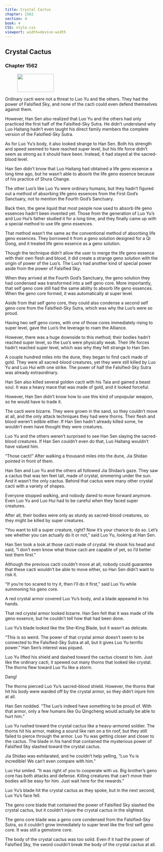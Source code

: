 ```yaml
---
title: Crystal Cactus
chapter: 1562
section: 4
book: 4
CSS: style.css
viewport: width=device-width
---
```


## Crystal Cactus

### Chapter 1562

<figure>
	<img src="../Images/gem.gif" alt="" id="gem" width="120" height="60" />
</figure>

Ordinary cacti were not a threat to Luo Yu and the others. They had the power of Falsified Sky, and none of the cacti could even defend themselves against them.

However, Han Sen also realized that Luo Yu and the others had only practiced the first half of the Falsified-Sky Sutra. He didn’t understand why Luo Haitang hadn’t even taught his direct family members the complete version of the Falsified-Sky Sutra.

As for Luo Yu’s body, it also looked strange to Han Sen. Both his strength and speed seemed to have reached super level, but his life force didn’t seem as strong as it should have been. Instead, it had stayed at the sacred-blood level.

Han Sen didn’t know that Luo Haitang had obtained a life geno essence a long time ago, but he wasn’t able to absorb the life geno essence because of his practice of Shura Change.

The other Luo’s like Luo Yu were ordinary humans, but they hadn’t figured out a method of absorbing life geno essences from the First God’s Sanctuary, not to mention the Fourth God’s Sanctuary.

Back then, the gene liquid that most people now used to absorb life geno essences hadn’t been invented yet. Those from the generation of Luo Yu’s and Luo Hui’s father studied it for a long time, and they finally came up with a special method to use life geno essences.

That method wasn’t the same as the conventional method of absorbing life geno essences. They borrowed it from a geno solution designed for a Qi Gong, and it treated life geno essence as a geno solution.

Though the technique didn’t allow the user to merge the life geno essence with their own flesh and blood, it did create a strange geno solution with the origin of power of the Luo’s. The Luo’s had another kind of special power aside from the power of Falsified Sky.

When they arrived at the Fourth God’s Sanctuary, the geno solution they had condensed was transformed into a self geno core. More importantly, that self geno core still had the same ability to absorb life geno essences. When the geno core formed, it was automatically at super level.

Aside from that self geno core, they could also condense a second self geno core from the Falsified-Sky Sutra, which was why the Luo’s were so proud.

Having two self geno cores, with one of those cores immediately rising to super level, gave the Luo’s the leverage to roam the Alliance.

However, there was a huge downside to this method; their bodies hadn’t reached super level, so the Luo’s were physically weak. Their life forces hadn’t reached super level, which was why they felt strange to Han Sen.

A couple hundred miles into the dune, they began to find cacti made of gold. They were all sacred-blood creatures, yet they were still killed by Luo Yu and Luo Hui with one strike. The power of half the Falsified-Sky Sutra was already extraordinary.

Han Sen also killed several golden cacti with his Taia and gained a beast soul. It was a heavy mace that was made of gold, and it looked forceful.

However, Han Sen didn’t know how to use this kind of unpopular weapon, so he would have to trade it.

The cacti were bizarre. They were grown in the sand, so they couldn’t move at all, and the only attack techniques they had were thorns. Their flesh and blood weren’t edible either. If Han Sen hadn’t already killed some, he wouldn’t even have thought they were creatures.

Luo Yu and the others weren’t surprised to see Han Sen slaying the sacred-blood creatures. If Han Sen couldn’t even do that, Luo Haitang wouldn’t have valued him.

“Those cacti!” After walking a thousand miles into the dune, Jia Shidao pointed in front of them.

Han Sen and Luo Yu and the others all followed Jia Shidao’s gaze. They saw a cactus that was ten feet tall, made of crystal, simmering under the sun. And it wasn’t the only cactus. Behind that cactus were many other crystal cacti with a variety of shapes.

Everyone stopped walking, and nobody dared to move forward anymore. Even Luo Yu and Luo Hui had to be careful when they faced super creatures.

After all, their bodies were only as sturdy as sacred-blood creatures, so they might be killed by super creatures.

“You want to kill a super creature, right? Now it’s your chance to do so. Let’s see whether you can actually do it or not,” said Luo Yu, looking at Han Sen.

Han Sen took a look at those cacti made of crystal. He shook his head and said, “I don’t even know what those cacti are capable of yet, so I’d better test them first.”

Although the previous cacti couldn’t move at all, nobody could guarantee that these cacti wouldn’t be able to move either, so Han Sen didn’t want to risk it.

“If you’re too scared to try it, then I’ll do it first,” said Luo Yu while summoning his geno core.

A red crystal armor covered Luo Yu’s body, and a blade appeared in his hands.

That red crystal armor looked bizarre. Han Sen felt that it was made of life geno essence, but he couldn’t tell how that had been done.

Luo Yu’s blade looked like the She-King Blade, but it wasn’t as delicate.

“This is so weird. The power of that crystal armor doesn’t seem to be connected to the Falsified-Sky Sutra at all, but it gives Luo Yu terrific power.” Han Sen’s interest was piqued.

Luo Yu lifted his shield and dashed toward the cactus closest to him. Just like the ordinary cacti, it spewed out many thorns that looked like crystal. The thorns flew toward Luo Yu like a storm.

Dang!

The thorns pierced Luo Yu’s sacred-blood shield. However, the thorns that hit his body were warded off by the crystal armor, so they didn’t injure him at all.

Han Sen nodded. “The Luo’s indeed have something to be proud of. With that armor, only a few humans like Gu Qingcheng would actually be able to hurt him.”

Luo Yu rushed toward the crystal cactus like a heavy-armored soldier. The thorns hit his armor, making a sound like rain on a tin roof, but they still failed to pierce through the armor. Luo Yu was getting closer and closer to the cactus. The blade in his hand that contained the mysterious power of Falsified Sky slashed toward the crystal cactus.

Jia Shidao was exhilarated, and he couldn’t help yelling, “Luo Yu is incredible! We can’t even compare with him.”

Luo Hui smiled. “It was right of you to cooperate with us. Big brother’s geno core has both attacks and defense. Killing creatures that can’t move their bodies will be easy for him. Just wait here for the rewards.”

Luo Yu’s blade hit the crystal cactus as they spoke, but in the next second, Luo Yu’s face fell.

The geno core blade that contained the power of Falsified Sky slashed the crystal cactus, but it couldn’t injure the crystal cactus in the slightest.

The geno core blade was a geno core condensed from the Falsified-Sky Sutra, so it couldn’t grow immediately to super level like the first self geno core. It was still a gemstone core.

The body of the crystal cactus was too solid. Even if it had the power of Falsified Sky, the sword couldn’t break the body of the crystal cactus at all.